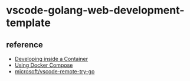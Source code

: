 # vscode-golang-web-development-template

## reference

- [Developing inside a Container](https://code.visualstudio.com/docs/remote/containers)
- [Using Docker Compose](https://code.visualstudio.com/docs/remote/containers#_using-docker-compose)
- [microsoft/vscode-remote-try-go](https://github.com/microsoft/vscode-remote-try-go)
